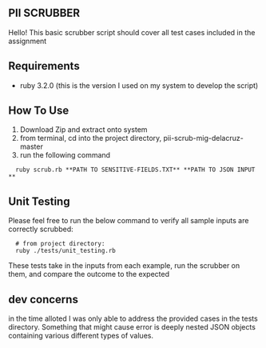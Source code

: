## PII SCRUBBER
Hello! This basic scrubber script should cover all test cases included in the assignment

## Requirements
- ruby 3.2.0 (this is the version I used on my system to develop the script)

## How To Use
1. Download Zip and extract onto system
2. from terminal, cd into the project directory, pii-scrub-mig-delacruz-master
3. run the following command
  ```
    ruby scrub.rb **PATH TO SENSITIVE-FIELDS.TXT** **PATH TO JSON INPUT **
  ```
## Unit Testing
Please feel free to run the below command to verify all sample inputs are correctly scrubbed:
```
  # from project directory:
  ruby ./tests/unit_testing.rb
```
These tests take in the inputs from each example, run the scrubber on them, and compare the outcome to the expected

## dev concerns
in the time alloted I was only able to address the provided cases in the tests directory. Something that might cause error is deeply nested JSON
objects containing various different types of values.
